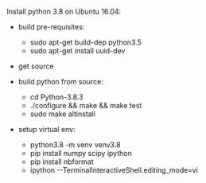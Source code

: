 Install python 3.8 on Ubuntu 16.04:

- build pre-requisites:
  * sudo apt-get build-dep python3.5
  * sudo apt-get install uuid-dev 

- get source
- build python from source:
  * cd Python-3.8.3
  * ./configure && make && make test
  * sudo make altinstall

- setup virtual env:
  * python3.8 -m venv venv3.8
  * pip install numpy scipy ipython
  * pip install nbformat
  * ipython --TerminalInteractiveShell.editing_mode=vi
